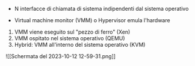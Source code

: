 - N interfacce di chiamata di sistema indipendenti dal sistema operativo

- Virtual machine monitor (VMM) o Hypervisor emula l'hardware
1) VMM viene eseguito sul "pezzo di ferro" (Xen)
2) VMM ospitato nel sistema operativo (QEMU)
3) Hybrid: VMM all'interno del sistema operativo (KVM)

![[Schermata del 2023-10-12 12-59-31.png]]




